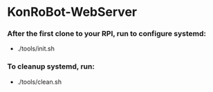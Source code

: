 # KonRoBot-WebServer #

### After the first clone to your RPI, run to configure systemd:
* ./tools/init.sh

### To cleanup systemd, run:
* ./tools/clean.sh

